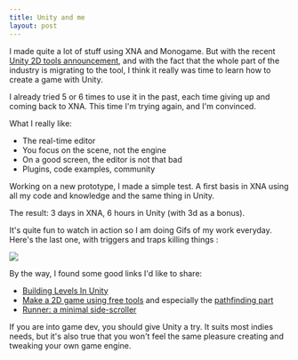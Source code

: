 ```yaml
---
title: Unity and me
layout: post
---
```


I made quite a lot of stuff using XNA and Monogame. But with the recent [Unity 2D tools announcement](http://blogs.unity3d.com/2013/08/28/unity-native-2d-tools/), and with the fact that the whole part of the industry is migrating to the tool, I think it really was time to learn how to create a game with Unity.

I already tried 5 or 6 times to use it in the past, each time giving up and coming back to XNA. This time I'm trying again, and I'm convinced.

What I really like:

- The real-time editor
- You focus on the scene, not the engine
- On a good screen, the editor is not that bad
- Plugins, code examples, community

Working on a new prototype, I made a simple test. A first basis in XNA using all my code and knowledge and the same thing in Unity.

The result: 3 days in XNA, 6 hours in Unity (with 3d as a bonus).

It's quite fun to watch in action so I am doing Gifs of my work everyday. Here's the last one, with triggers and traps killing things :

<img src="http://uppix.net/SMAHVy.gif" />

By the way, I found some good links I'd like to share:

- [Building Levels In Unity](http://www.paladinstudios.com/2013/07/05/building-levels-in-unity-part-1-of-3/)
- [Make a 2D game using free tools](http://www.rocket5studios.com/tutorials/make-a-2d-game-in-unity3d-using-only-free-tools-part-1/) and especially the [pathfinding part](http://www.rocket5studios.com/tutorials/make-a-2d-game-with-unity3d-using-only-free-tools-beginning-enemy-ai-with-a-pathfinding/)
- [Runner: a minimal side-scroller](http://catlikecoding.com/unity/tutorials/runner/)

If you are into game dev, you should give Unity a try. It suits most indies needs, but it's also true that you won't feel the same pleasure creating and tweaking your own game engine.
